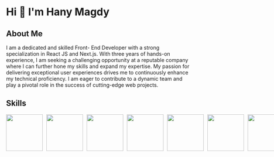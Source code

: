 ### <h1>Hi  👋 I'm Hany Magdy</h1>
<!--
**HanyMagdy25/HanyMagdy25** is a ✨ _special_ ✨ repository because its `README.md` (this file) appears on your GitHub profile.

Here are some ideas to get you started:
####Tools I am using:
- 🔭 I’m currently working on ...
- 🌱 I’m currently learning ...
- 👯 I’m looking to collaborate on ...
- 🤔 I’m looking for help with ...
- 💬 Ask me about ...
- 📫 How to reach me: ...
- 😄 Pronouns: ...
- ⚡ Fun fact: ...
-->
<h2>About Me</h2>
<p>I am a dedicated and skilled Front-
End Developer with a strong
specialization in React JS and Next.js.
With three years of hands-on
experience, I am seeking a
challenging opportunity at a
reputable company where I can
further hone my skills and expand my
expertise. My passion for delivering
exceptional user experiences drives
me to continuously enhance my
technical proficiency. I am eager to
contribute to a dynamic team and
play a pivotal role in the success of
cutting-edge web projects.</p>
<h2>Skills</h2>
<div style="display: flex; gap: 10px;">
  <img src="https://user-images.githubusercontent.com/68616022/174585879-8a674b97-8dea-4aac-94f2-375b063cbb7f.png" width="100" height="100" />
  <img src="https://user-images.githubusercontent.com/68616022/176978178-24ad8d28-5b05-4628-a025-ade651f7ebf5.png" width="100" height="100" />
  <img src="https://user-images.githubusercontent.com/68616022/176979301-13a73b24-0144-453a-83f7-8e85e2c6d543.png" width="100" height="100" />
  <img src="https://user-images.githubusercontent.com/68616022/176978661-3f769068-d5d8-4407-862e-f0ff68cb4b9b.png" width="100" height="100" />
  <img src="https://user-images.githubusercontent.com/68616022/176978947-73e11cf9-7b4b-4cde-86db-c27d4dea9f08.png" width="100" height="100" />
  <img src="https://user-images.githubusercontent.com/68616022/176979012-0bc78ae6-8df0-4a68-97d4-b5c55f8c1fa7.png" width="100" height="100" />
  <img src="https://user-images.githubusercontent.com/68616022/176979039-95fa54e4-589a-4579-9c1a-e1cb6d9164d2.png" width="100" height="100" />
  <img src="https://user-images.githubusercontent.com/68616022/176979150-02909a91-3ac7-4a0c-9526-17c308e92102.png" width="100" height="100" />
  <img src="https://user-images.githubusercontent.com/68616022/176979176-a0c207f2-4c98-4d28-9b57-ab041f6dae96.png" width="100" height="100" />
</div>
